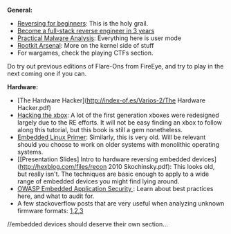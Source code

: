 **General:**

* [Reversing for beginners](https://beginners.re/): This is the holy grail. 
* [Become a full-stack reverse engineer in 3 years](https://www.youtube.com/watch?v=9vKG8-TnawY)
* [Practical Malware Analysis](https://www.amazon.com/Practical-Malware-Analysis-Hands-Dissecting-ebook/dp/B007ED2XDS): Everything here is user mode
* [Rootkit Arsenal](https://www.amazon.com/Rootkit-Arsenal-Escape-Evasion-Corners-ebook/dp/B007RFXCEW): More on the kernel side of stuff
* For wargames, check the playing CTFs section.

Do try out previous editions of Flare-Ons from FireEye, and try to play in the next coming one if you can.

**Hardware:**

* [The Hardware Hacker](http://index-of.es/Varios-2/The Hardware Hacker.pdf)
* [Hacking the xbox](https://bunniefoo.com/nostarch/HackingTheXbox_Free.pdf): A lot of the first generation xboxes were redesigned largely due to the RE efforts. It will not be easy finding an xbox to follow along this tutorial, but this book is still a gem nonetheless.
* [Embedded Linux Primer](https://www.amazon.com/Embedded-Linux-Primer-Practical-Real-World/dp/0137017839): Similarly, this is very old. Will be relevant should you choose to work on older systems with monolithic operating systems.
* [\[Presentation Slides\] Intro to hardware reversing embedded devices](http://hexblog.com/files/recon 2010 Skochinsky.pdf): This looks old, but really isn't. The techniques are basic enough to apply to a wide range of embedded devices you might find lying around.
* [OWASP Embedded Application Security  ](https://www.owasp.org/index.php/OWASP_Embedded_Application_Security): Learn about best practices here, and what to audit for.
* A few stackoverflow posts that are very useful when analyzing unknown firmware formats: [1](https://reverseengineering.stackexchange.com/questions/17262/binwalk-alternative),[2](https://reverseengineering.stackexchange.com/questions/15088/lzma-file-format-not-recognized-details-enclosed/15116#15116),[3](https://reverseengineering.stackexchange.com/questions/15006/approach-to-extract-useful-information-from-binary-file/15025#15025)

//embedded devices should deserve their own section...

